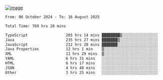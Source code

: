 
[![image](https://github.com/user-attachments/assets/3e37fcfd-5657-4b9d-95f6-80b564699e3f)](https://ayushmaurya.vercel.app)

<!--START_SECTION:waka-->

```txt
From: 06 October 2024 - To: 16 August 2025

Total Time: 769 hrs 20 mins

TypeScript                 265 hrs 14 mins ▓▓▓▓▓▓▓▓▒░░░░░░░░░░░░░░░░   34.32 %
Java                       235 hrs 27 mins ▓▓▓▓▓▓▓▒░░░░░░░░░░░░░░░░░   30.47 %
JavaScript                 212 hrs 28 mins ▓▓▓▓▓▓▓░░░░░░░░░░░░░░░░░░   27.50 %
Java Properties            12 hrs 1 min    ▒░░░░░░░░░░░░░░░░░░░░░░░░   01.56 %
XML                        11 hrs 29 mins  ▒░░░░░░░░░░░░░░░░░░░░░░░░   01.49 %
YAML                       6 hrs 31 mins   ░░░░░░░░░░░░░░░░░░░░░░░░░   00.84 %
HTML                       6 hrs 17 mins   ░░░░░░░░░░░░░░░░░░░░░░░░░   00.81 %
JSON                       4 hrs 48 mins   ░░░░░░░░░░░░░░░░░░░░░░░░░   00.62 %
Other                      3 hrs 25 mins   ░░░░░░░░░░░░░░░░░░░░░░░░░   00.44 %
```

<!--END_SECTION:waka-->

<!--
**the-t3ch-wizard/the-t3ch-wizard** is a ✨ _special_ ✨ repository because its `README.md` (this file) appears on your GitHub profile.

Here are some ideas to get you started:

- 🔭 I’m currently working on ...
- 🌱 I’m currently learning ...
- 👯 I’m looking to collaborate on ...
- 🤔 I’m looking for help with ...
- 💬 Ask me about ...
- 📫 How to reach me: ...
- 😄 Pronouns: ...
- ⚡ Fun fact: ...
-->
